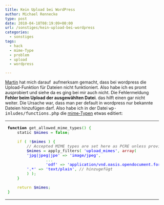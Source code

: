 ```yaml
---
title: Kein Upload bei WordPress
author: Michael Rennecke
type: post
date: 2010-04-18T08:19:09+00:00
url: /sonstiges/kein-upload-bei-wordpress
categories:
  - sonstiges
tags:
  - hack
  - mime-Type
  - problem
  - upload
  - wordpress

---
```

[Martin][1] hat mich darauf  aufmerksam gemacht, dass bei wordpress die Upload-Funktion für Dateien nicht funktioniert. Also habe ich es promt ausprobiert und siehe da es ging bei mir auch nicht. Die Fehlermeldung **Fehler beim Upload der ausgewählten Datei**. das hilft einen gar nicht weiter. Die Ursache war, dass man per default in wordpress nur bekannte Dateien hinzufügen darf. Also habe ich in der Datei <tt>wp-inludes/functions.php</tt> die [mime-Typen][2] etwas editiert:

<div class="wp_syntax">
  <table>
    <tr>
      <td class="code">
        <pre class="php" style="font-family:monospace;"><span style="color: #000000; font-weight: bold;">function</span> get_allowed_mime_types<span style="color: #009900;">&#40;</span><span style="color: #009900;">&#41;</span> <span style="color: #009900;">&#123;</span>
	static <span style="color: #000088;">$mimes</span> <span style="color: #339933;">=</span> <span style="color: #009900; font-weight: bold;">false</span><span style="color: #339933;">;</span>
&nbsp;
	<span style="color: #b1b100;">if</span> <span style="color: #009900;">&#40;</span> <span style="color: #339933;">!</span><span style="color: #000088;">$mimes</span> <span style="color: #009900;">&#41;</span> <span style="color: #009900;">&#123;</span>
		<span style="color: #666666; font-style: italic;">// Accepted MIME types are set here as PCRE unless provided</span>
		<span style="color: #000088;">$mimes</span> <span style="color: #339933;">=</span> apply_filters<span style="color: #009900;">&#40;</span> <span style="color: #0000ff;">'upload_mimes'</span><span style="color: #339933;">,</span> <span style="color: #990000;">array</span><span style="color: #009900;">&#40;</span>
		<span style="color: #0000ff;">'jpg|jpeg|jpe'</span> <span style="color: #339933;">=&gt;</span> <span style="color: #0000ff;">'image/jpeg'</span><span style="color: #339933;">,</span>
                <span style="color: #339933;">...</span>
                <span style="color: #0000ff;">'odf'</span> <span style="color: #339933;">=&gt;</span> <span style="color: #0000ff;">'application/vnd.oasis.opendocument.formula'</span><span style="color: #339933;">,</span>
		<span style="color: #0000ff;">'.*'</span> <span style="color: #339933;">=&gt;</span> <span style="color: #0000ff;">'text/plain'</span><span style="color: #339933;">,</span> <span style="color: #666666; font-style: italic;">// hinzugefügt</span>
		<span style="color: #009900;">&#41;</span> <span style="color: #009900;">&#41;</span><span style="color: #339933;">;</span>
	<span style="color: #009900;">&#125;</span>
&nbsp;
	<span style="color: #b1b100;">return</span> <span style="color: #000088;">$mimes</span><span style="color: #339933;">;</span>
<span style="color: #009900;">&#125;</span></pre>
      </td>
    </tr>
  </table>
</div>

 [1]: https://blog.binfalse.de/
 [2]: http://www.iana.org/assignments/media-types/index.html